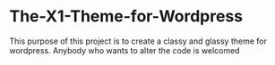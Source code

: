 # The-X1-Theme-for-Wordpress
This purpose of this project is to create a classy and glassy theme for wordpress. Anybody who wants to alter the code is welcomed
